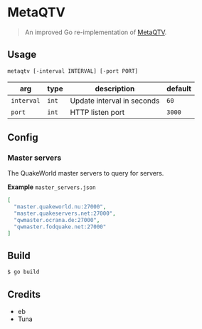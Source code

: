 # MetaQTV

> An improved Go re-implementation of [MetaQTV](https://github.com/eb/metaqtv/).

## Usage

```sh
metaqtv [-interval INTERVAL] [-port PORT]
```

| arg        | type  | description                | default | 
|------------|-------|----------------------------|---------|
| `interval` | `int` | Update interval in seconds | `60`    | 
| `port`     | `int` | HTTP listen port           | `3000`  | 

## Config

### Master servers

The QuakeWorld master servers to query for servers.

**Example**
`master_servers.json`

```json
[
  "master.quakeworld.nu:27000",
  "master.quakeservers.net:27000",
  "qwmaster.ocrana.de:27000",
  "qwmaster.fodquake.net:27000"
]
```

## Build

```sh
$ go build
```

## Credits

* eb
* Tuna
